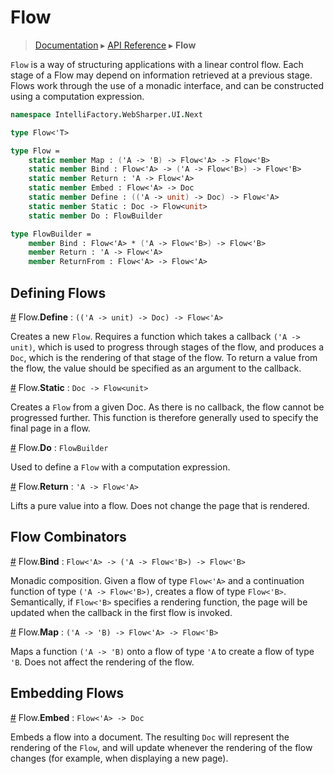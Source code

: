 # Flow
> [Documentation](../README.md) ▸ [API Reference](API.md) ▸ **Flow**

`Flow` is a way of structuring applications with a linear control flow.
Each stage of a Flow may depend on information retrieved at a previous stage.
Flows work through the use of a monadic interface, and can be constructed using
a computation expression.

```fsharp
namespace IntelliFactory.WebSharper.UI.Next

type Flow<'T>

type Flow =
    static member Map : ('A -> 'B) -> Flow<'A> -> Flow<'B>
    static member Bind : Flow<'A> -> ('A -> Flow<'B>) -> Flow<'B>
    static member Return : 'A -> Flow<'A>
    static member Embed : Flow<'A> -> Doc
    static member Define : (('A -> unit) -> Doc) -> Flow<'A>
    static member Static : Doc -> Flow<unit>
    static member Do : FlowBuilder

type FlowBuilder =
    member Bind : Flow<'A> * ('A -> Flow<'B>) -> Flow<'B>
    member Return : 'A -> Flow<'A>
    member ReturnFrom : Flow<'A> -> Flow<'A>
```

## Defining Flows

<a name="Define" href="#TextView">#</a> Flow.**Define** : `(('A -> unit) -> Doc) -> Flow<'A>`

Creates a new `Flow`. Requires a function which takes a callback `('A -> unit)`, which is used to progress through stages of the flow, and produces a `Doc`, which is the rendering of that stage of the flow. To return a value from the flow, the value should be specified as an argument to the callback.

<a name="Static" href="#Static">#</a> Flow.**Static** : `Doc -> Flow<unit>`

Creates a `Flow` from a given Doc. As there is no callback, the flow cannot be progressed further. This function is therefore generally used to specify the final page in a flow. 

<a name="Do" href="#Do">#</a> Flow.**Do** : `FlowBuilder`

Used to define a `Flow` with a computation expression.

<a name="Return" href="#Return">#</a> Flow.**Return** : `'A -> Flow<'A>`

Lifts a pure value into a flow. Does not change the page that is rendered.

## Flow Combinators

<a name="Bind" href="#Bind">#</a> Flow.**Bind** : `Flow<'A> -> ('A -> Flow<'B>) -> Flow<'B>`

Monadic composition. Given a flow of type `Flow<'A>` and a continuation function of type `('A -> Flow<'B>)`, creates a flow of type `Flow<'B>`. Semantically, if `Flow<'B>` specifies a rendering function, the page will be updated when the callback in the first flow is invoked.


<a name="Map" href="#Map">#</a> Flow.**Map** : `('A -> 'B) -> Flow<'A> -> Flow<'B>`

Maps a function `('A -> 'B)` onto a flow of type `'A` to create a flow of type `'B`. Does not affect the rendering of the flow.

## Embedding Flows

<a name="Embed" href="#Embed">#</a> Flow.**Embed** : `Flow<'A> -> Doc`

Embeds a flow into a document. The resulting `Doc` will represent the rendering of the `Flow`, and will update whenever the rendering of the flow changes (for example, when displaying a new page).
